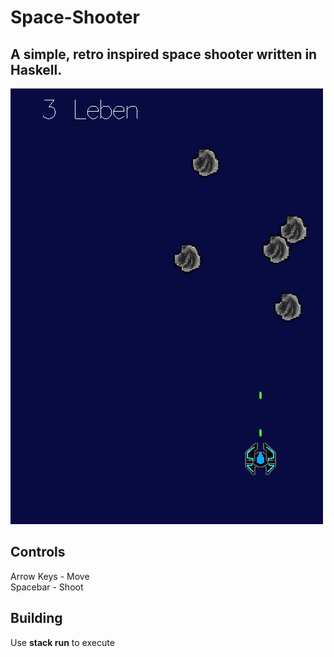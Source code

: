 # Space-Shooter

## A simple, retro inspired space shooter written in Haskell.

![Spielvorschau](/assets/readmeImg.png)


## Controls

Arrow Keys - Move \
Spacebar - Shoot

## Building

Use  **stack run** to execute